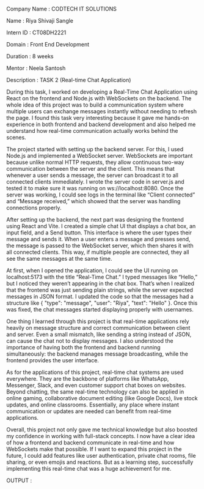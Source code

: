 Company Name : CODTECH IT SOLUTIONS

Name : Riya Shivaji Sangle

Intern ID : CT08DH2221

Domain : Front End Development

Duration : 8 weeks

Mentor : Neela Santosh

Description : TASK 2 (Real-time Chat Application)

During this task, I worked on developing a Real-Time Chat Application using React on the frontend and Node.js with WebSockets on the backend. The whole idea of this project was to build a communication system where multiple users can exchange messages instantly without needing to refresh the page. I found this task very interesting because it gave me hands-on experience in both frontend and backend development and also helped me understand how real-time communication actually works behind the scenes.

The project started with setting up the backend server. For this, I used Node.js and implemented a WebSocket server. WebSockets are important because unlike normal HTTP requests, they allow continuous two-way communication between the server and the client. This means that whenever a user sends a message, the server can broadcast it to all connected clients immediately. I wrote the server code in server.js and tested it to make sure it was running on ws://localhost:8080. Once the server was working, I could see logs in the terminal like “Client connected” and “Message received,” which showed that the server was handling connections properly.

After setting up the backend, the next part was designing the frontend using React and Vite. I created a simple chat UI that displays a chat box, an input field, and a Send button. This interface is where the user types their message and sends it. When a user enters a message and presses send, the message is passed to the WebSocket server, which then shares it with all connected clients. This way, if multiple people are connected, they all see the same messages at the same time.

At first, when I opened the application, I could see the UI running on localhost:5173 with the title “Real-Time Chat.” I typed messages like “Hello,” but I noticed they weren’t appearing in the chat box. That’s when I realized that the frontend was just sending plain strings, while the server expected messages in JSON format. I updated the code so that the messages had a structure like { "type": "message", "user": "Riya", "text": "Hello" }. Once this was fixed, the chat messages started displaying properly with usernames.

One thing I learned through this project is that real-time applications rely heavily on message structure and correct communication between client and server. Even a small mismatch, like sending a string instead of JSON, can cause the chat not to display messages. I also understood the importance of having both the frontend and backend running simultaneously: the backend manages message broadcasting, while the frontend provides the user interface.

As for the applications of this project, real-time chat systems are used everywhere. They are the backbone of platforms like WhatsApp, Messenger, Slack, and even customer support chat boxes on websites. Beyond chatting, the same real-time technology can also be applied in online gaming, collaborative document editing (like Google Docs), live stock updates, and online classrooms. Essentially, any place where instant communication or updates are needed can benefit from real-time applications.

Overall, this project not only gave me technical knowledge but also boosted my confidence in working with full-stack concepts. I now have a clear idea of how a frontend and backend communicate in real-time and how WebSockets make that possible. If I want to expand this project in the future, I could add features like user authentication, private chat rooms, file sharing, or even emojis and reactions. But as a learning step, successfully implementing this real-time chat was a huge achievement for me.

OUTPUT : 

